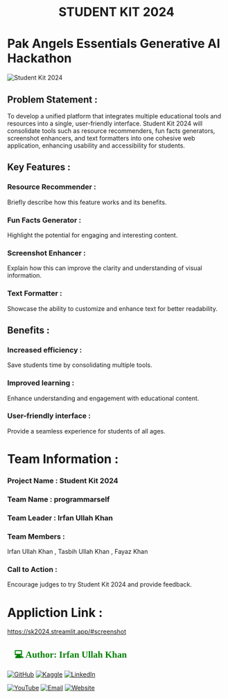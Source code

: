 <h1><p align="center">STUDENT KIT 2024</p></h1>



# Pak Angels Essentials Generative AI Hackathon


![Student Kit 2024](https://github.com/user-attachments/assets/f0b9ce2d-394e-4e55-93c1-2e139d30c321)


## Problem Statement :
To develop a unified platform that integrates multiple educational tools and resources into a single, user-friendly interface. Student Kit 2024 will consolidate tools such as resource recommenders, fun facts generators, screenshot enhancers, and text formatters into one cohesive web application, enhancing usability and accessibility for students.
## Key Features :

### Resource Recommender :
Briefly describe how this feature works and its benefits.
### Fun Facts Generator :
Highlight the potential for engaging and interesting content.
### Screenshot Enhancer : 
Explain how this can improve the clarity and understanding of visual information.
### Text Formatter : 
Showcase the ability to customize and enhance text for better readability.
## Benefits :

### Increased efficiency :
Save students time by consolidating multiple tools.
### Improved learning :
Enhance understanding and engagement with educational content.
### User-friendly interface :
Provide a seamless experience for students of all ages.
# Team Information :
### Project Name : Student Kit 2024
### Team Name : programmarself
### Team Leader : Irfan Ullah Khan
### Team Members : 
Irfan Ullah Khan , Tasbih Ullah Khan , Fayaz Khan
### Call to Action :

Encourage judges to try Student Kit 2024 and provide feedback.
# Appliction Link :
https://sk2024.streamlit.app/#screenshot
<h2 style="font-family: 'poppins'; font-weight: bold; color: Green;">👨💻 Author: Irfan Ullah Khan</h2>

[![GitHub](https://img.shields.io/badge/GitHub-Profile-blue?style=for-the-badge&logo=github)](https://github.com/programmarself) 
[![Kaggle](https://img.shields.io/badge/Kaggle-Profile-blue?style=for-the-badge&logo=kaggle)](https://www.kaggle.com/programmarself) 
[![LinkedIn](https://img.shields.io/badge/LinkedIn-Profile-blue?style=for-the-badge&logo=linkedin)](https://www.linkedin.com/in/irfan-ullah-khan-4a2871208/)  

[![YouTube](https://img.shields.io/badge/YouTube-Profile-red?style=for-the-badge&logo=youtube)](https://www.youtube.com/@irfanullahkhan7748) 
[![Email](https://img.shields.io/badge/Email-Contact%20Me-red?style=for-the-badge&logo=email)](mailto:programmarself@gmail.com)
[![Website](https://img.shields.io/badge/Website-Contact%20Me-red?style=for-the-badge&logo=website)](https://flowcv.me/ikm)
